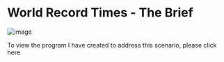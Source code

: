 # World Record Times - The Brief 

![image](https://user-images.githubusercontent.com/107522496/197893219-7a55545f-803f-472f-b35f-c5fbe29b1a00.png)

To view the program I have created to address this scenario, please click here 
